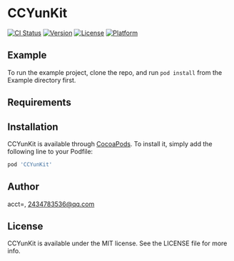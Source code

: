 # CCYunKit

[![CI Status](https://img.shields.io/travis/acct<blob>=<NULL>/CCYunKit.svg?style=flat)](https://travis-ci.org/acct<blob>=<NULL>/CCYunKit)
[![Version](https://img.shields.io/cocoapods/v/CCYunKit.svg?style=flat)](https://cocoapods.org/pods/CCYunKit)
[![License](https://img.shields.io/cocoapods/l/CCYunKit.svg?style=flat)](https://cocoapods.org/pods/CCYunKit)
[![Platform](https://img.shields.io/cocoapods/p/CCYunKit.svg?style=flat)](https://cocoapods.org/pods/CCYunKit)

## Example

To run the example project, clone the repo, and run `pod install` from the Example directory first.

## Requirements

## Installation

CCYunKit is available through [CocoaPods](https://cocoapods.org). To install
it, simply add the following line to your Podfile:

```ruby
pod 'CCYunKit'
```

## Author

acct<blob>=<NULL>, 2434783536@qq.com

## License

CCYunKit is available under the MIT license. See the LICENSE file for more info.
